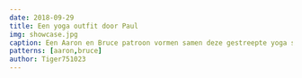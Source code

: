 ```yaml
---
date: 2018-09-29
title: Een yoga outfit door Paul
img: showcase.jpg
caption: Een Aaron en Bruce patroon vormen samen deze gestreepte yoga set
patterns: [aaron,bruce]
author: Tiger751023
---
```

